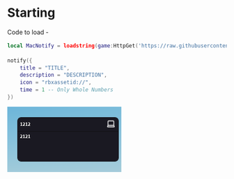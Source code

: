 # Starting
Code to load -
```lua
local MacNotify = loadstring(game:HttpGet('https://raw.githubusercontent.com/SeasonalKirito/UI-s/main/Notifications/MacNotify.folder/MacNotifyMain.lua'))()

notify({
	title = "TITLE",
	description = "DESCRIPTION",
	icon = "rbxassetid://",
	time = 1 -- Only Whole Numbers
})
```
![image](https://raw.githubusercontent.com/SeasonalKirito/UI-s/main/Notifications/MacNotify.folder/MacNotify%20Image.png)
